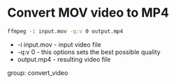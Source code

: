 # Convert MOV video to MP4

```bash
ffmpeg -i input.mov -q:v 0 output.mp4
```

- -i input.mov - input video file
- -q:v 0 - this options sets the best possible quality
- output.mp4 - resulting video file

group: convert_video

